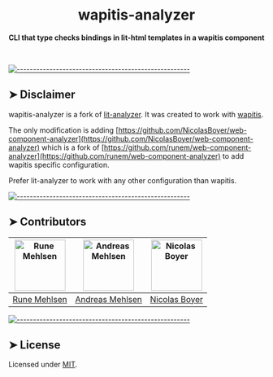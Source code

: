<h1 align="center">wapitis-analyzer</h1>
<p align="center">
  <b>CLI that type checks bindings in lit-html templates in a wapitis component</b></br>
  <sub><sub>
</p>

<br />



[![-----------------------------------------------------](https://raw.githubusercontent.com/andreasbm/readme/master/assets/lines/dark.png)](#disclaimer)

## ➤ Disclaimer

wapitis-analyzer is a fork of [lit-analyzer](https://github.com/runem/lit-analyzer). It was created to work with [wapitis](https://nicolasboyer.github.io/wapitis).

The only modification is adding [https://github.com/NicolasBoyer/web-component-analyzer](https://github.com/NicolasBoyer/web-component-analyzer) which is a fork of [https://github.com/runem/web-component-analyzer](https://github.com/runem/web-component-analyzer) to add wapitis specific configuration.

Prefer lit-analyzer to work with any other configuration than wapitis.


[![-----------------------------------------------------](https://raw.githubusercontent.com/andreasbm/readme/master/assets/lines/dark.png)](#contributors)

## ➤ Contributors
	

| [<img alt="Rune Mehlsen" src="https://avatars2.githubusercontent.com/u/5372940?s=460&v=4" width="100">](https://twitter.com/runemehlsen) | [<img alt="Andreas Mehlsen" src="https://avatars1.githubusercontent.com/u/6267397?s=460&v=4" width="100">](https://twitter.com/andreasmehlsen) | [<img alt="Nicolas Boyer" src="https://joeschmoe.io/api/v1/random" width="100">](https://github.com/runem/lit-analyzer/blob/master/CONTRIBUTING.md) |
|:--------------------------------------------------:|:--------------------------------------------------:|:--------------------------------------------------:|
| [Rune Mehlsen](https://twitter.com/runemehlsen)  | [Andreas Mehlsen](https://twitter.com/andreasmehlsen) | [Nicolas Boyer](https://github.com/runem/lit-analyzer/blob/master/CONTRIBUTING.md) |


[![-----------------------------------------------------](https://raw.githubusercontent.com/andreasbm/readme/master/assets/lines/dark.png)](#license)

## ➤ License
	
Licensed under [MIT](https://opensource.org/licenses/MIT).
